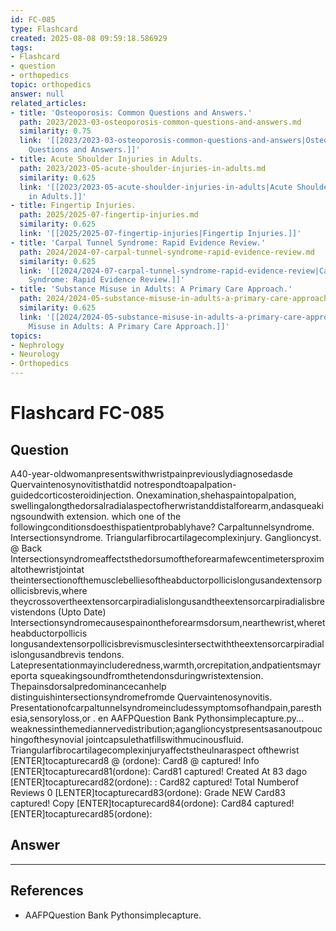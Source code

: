 ```yaml
---
id: FC-085
type: Flashcard
created: 2025-08-08 09:59:18.586929
tags:
- Flashcard
- question
- orthopedics
topic: orthopedics
answer: null
related_articles:
- title: 'Osteoporosis: Common Questions and Answers.'
  path: 2023/2023-03-osteoporosis-common-questions-and-answers.md
  similarity: 0.75
  link: '[[2023/2023-03-osteoporosis-common-questions-and-answers|Osteoporosis: Common
    Questions and Answers.]]'
- title: Acute Shoulder Injuries in Adults.
  path: 2023/2023-05-acute-shoulder-injuries-in-adults.md
  similarity: 0.625
  link: '[[2023/2023-05-acute-shoulder-injuries-in-adults|Acute Shoulder Injuries
    in Adults.]]'
- title: Fingertip Injuries.
  path: 2025/2025-07-fingertip-injuries.md
  similarity: 0.625
  link: '[[2025/2025-07-fingertip-injuries|Fingertip Injuries.]]'
- title: 'Carpal Tunnel Syndrome: Rapid Evidence Review.'
  path: 2024/2024-07-carpal-tunnel-syndrome-rapid-evidence-review.md
  similarity: 0.625
  link: '[[2024/2024-07-carpal-tunnel-syndrome-rapid-evidence-review|Carpal Tunnel
    Syndrome: Rapid Evidence Review.]]'
- title: 'Substance Misuse in Adults: A Primary Care Approach.'
  path: 2024/2024-05-substance-misuse-in-adults-a-primary-care-approach.md
  similarity: 0.625
  link: '[[2024/2024-05-substance-misuse-in-adults-a-primary-care-approach|Substance
    Misuse in Adults: A Primary Care Approach.]]'
topics:
- Nephrology
- Neurology
- Orthopedics
---
```


# Flashcard FC-085

## Question

A40-year-oldwomanpresentswithwristpainpreviouslydiagnosedasde Quervaintenosynovitisthatdid notrespondtoapalpation-guidedcorticosteroidinjection. Onexamination,shehaspaintopalpation, swellingalongthedorsalradialaspectofherwristanddistalforearm,andasqueakingsoundwith extension. which one of the followingconditionsdoesthispatientprobablyhave? Carpaltunnelsyndrome. Intersectionsyndrome. Triangularfibrocartilagecomplexinjury. Ganglioncyst. @ Back Intersectionsyndromeaffectsthedorsumoftheforearmafewcentimetersproximaltothewristjointat theintersectionofthemusclebelliesoftheabductorpollicislongusandextensorpollicisbrevis,where theycrossovertheextensorcarpiradialislongusandtheextensorcarpiradialisbrevistendons (Upto Date) Intersectionsyndromecausespainontheforearmsdorsum,nearthewrist,wheretheabductorpollicis longusandextensorpollicisbrevismusclesintersectwiththeextensorcarpiradialislongusandbrevis tendons. Latepresentationmayincluderedness,warmth,orcrepitation,andpatientsmayreporta squeakingsoundfromthetendonsduringwristextension. Thepainsdorsalpredominancecanhelp distinguishintersectionsyndromefromde Quervaintenosynovitis. Presentationofcarpaltunnelsyndromeincludessymptomsofhandpain,paresthesia,sensoryloss,or . en AAFPQuestion Bank Pythonsimplecapture.py... weaknessinthemediannervedistribution;aganglioncystpresentsasanoutpouchingofthesynovial jointcapsulethatfillswithmucinousfluid. Triangularfibrocartilagecomplexinjuryaffectstheulnaraspect ofthewrist [ENTER]tocapturecard8 @ (ordone): Card8 @ captured! Info [ENTER]tocapturecard81(ordone): Card81 captured! Created At 83 dago [ENTER]tocapturecard82(ordone): : Card82 captured! Total Numberof Reviews 0 [LENTER]tocapturecard83(ordone): Grade NEW Card83 captured! Copy [ENTER]tocapturecard84(ordone): Card84 captured! [ENTER]tocapturecard85(ordone):

## Answer

****

## References

- AAFPQuestion Bank Pythonsimplecapture.

